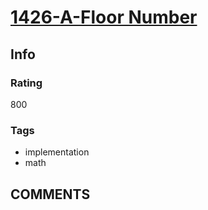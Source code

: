 # [1426-A-Floor Number](https://codeforces.com/problemset/problem/1426/A)

## Info

### Rating

800

### Tags

- implementation
- math

## __COMMENTS__

> 
